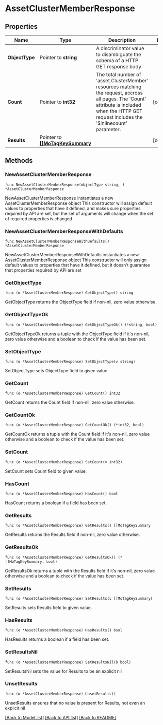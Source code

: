 # AssetClusterMemberResponse

## Properties

Name | Type | Description | Notes
------------ | ------------- | ------------- | -------------
**ObjectType** | Pointer to **string** | A discriminator value to disambiguate the schema of a HTTP GET response body. | 
**Count** | Pointer to **int32** | The total number of &#39;asset.ClusterMember&#39; resources matching the request, accross all pages. The &#39;Count&#39; attribute is included when the HTTP GET request includes the &#39;$inlinecount&#39; parameter. | [optional] 
**Results** | Pointer to [**[]MoTagKeySummary**](mo.TagKeySummary.md) |  | [optional] 

## Methods

### NewAssetClusterMemberResponse

`func NewAssetClusterMemberResponse(objectType string, ) *AssetClusterMemberResponse`

NewAssetClusterMemberResponse instantiates a new AssetClusterMemberResponse object
This constructor will assign default values to properties that have it defined,
and makes sure properties required by API are set, but the set of arguments
will change when the set of required properties is changed

### NewAssetClusterMemberResponseWithDefaults

`func NewAssetClusterMemberResponseWithDefaults() *AssetClusterMemberResponse`

NewAssetClusterMemberResponseWithDefaults instantiates a new AssetClusterMemberResponse object
This constructor will only assign default values to properties that have it defined,
but it doesn't guarantee that properties required by API are set

### GetObjectType

`func (o *AssetClusterMemberResponse) GetObjectType() string`

GetObjectType returns the ObjectType field if non-nil, zero value otherwise.

### GetObjectTypeOk

`func (o *AssetClusterMemberResponse) GetObjectTypeOk() (*string, bool)`

GetObjectTypeOk returns a tuple with the ObjectType field if it's non-nil, zero value otherwise
and a boolean to check if the value has been set.

### SetObjectType

`func (o *AssetClusterMemberResponse) SetObjectType(v string)`

SetObjectType sets ObjectType field to given value.


### GetCount

`func (o *AssetClusterMemberResponse) GetCount() int32`

GetCount returns the Count field if non-nil, zero value otherwise.

### GetCountOk

`func (o *AssetClusterMemberResponse) GetCountOk() (*int32, bool)`

GetCountOk returns a tuple with the Count field if it's non-nil, zero value otherwise
and a boolean to check if the value has been set.

### SetCount

`func (o *AssetClusterMemberResponse) SetCount(v int32)`

SetCount sets Count field to given value.

### HasCount

`func (o *AssetClusterMemberResponse) HasCount() bool`

HasCount returns a boolean if a field has been set.

### GetResults

`func (o *AssetClusterMemberResponse) GetResults() []MoTagKeySummary`

GetResults returns the Results field if non-nil, zero value otherwise.

### GetResultsOk

`func (o *AssetClusterMemberResponse) GetResultsOk() (*[]MoTagKeySummary, bool)`

GetResultsOk returns a tuple with the Results field if it's non-nil, zero value otherwise
and a boolean to check if the value has been set.

### SetResults

`func (o *AssetClusterMemberResponse) SetResults(v []MoTagKeySummary)`

SetResults sets Results field to given value.

### HasResults

`func (o *AssetClusterMemberResponse) HasResults() bool`

HasResults returns a boolean if a field has been set.

### SetResultsNil

`func (o *AssetClusterMemberResponse) SetResultsNil(b bool)`

 SetResultsNil sets the value for Results to be an explicit nil

### UnsetResults
`func (o *AssetClusterMemberResponse) UnsetResults()`

UnsetResults ensures that no value is present for Results, not even an explicit nil

[[Back to Model list]](../README.md#documentation-for-models) [[Back to API list]](../README.md#documentation-for-api-endpoints) [[Back to README]](../README.md)


